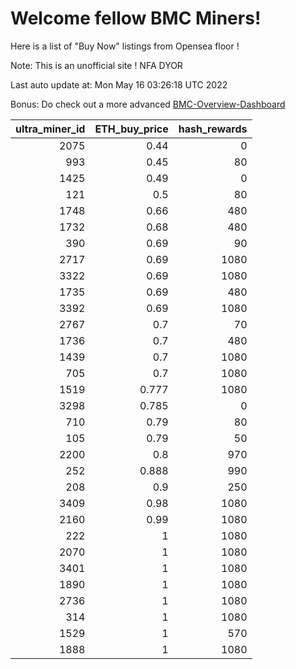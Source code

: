 # Welcome fellow BMC Miners!
Here is a list of "Buy Now" listings from Opensea floor !

Note: This is an unofficial site ! NFA DYOR

Last auto update at: Mon May 16 03:26:18 UTC 2022

Bonus: Do check out a more advanced [BMC-Overview-Dashboard](https://dune.com/defifunk/BMC-Overview-Dashboard)


|   ultra_miner_id |   ETH_buy_price |   hash_rewards |
|-----------------:|----------------:|---------------:|
|             2075 |           0.44  |              0 |
|              993 |           0.45  |             80 |
|             1425 |           0.49  |              0 |
|              121 |           0.5   |             80 |
|             1748 |           0.66  |            480 |
|             1732 |           0.68  |            480 |
|              390 |           0.69  |             90 |
|             2717 |           0.69  |           1080 |
|             3322 |           0.69  |           1080 |
|             1735 |           0.69  |            480 |
|             3392 |           0.69  |           1080 |
|             2767 |           0.7   |             70 |
|             1736 |           0.7   |            480 |
|             1439 |           0.7   |           1080 |
|              705 |           0.7   |           1080 |
|             1519 |           0.777 |           1080 |
|             3298 |           0.785 |              0 |
|              710 |           0.79  |             80 |
|              105 |           0.79  |             50 |
|             2200 |           0.8   |            970 |
|              252 |           0.888 |            990 |
|              208 |           0.9   |            250 |
|             3409 |           0.98  |           1080 |
|             2160 |           0.99  |           1080 |
|              222 |           1     |           1080 |
|             2070 |           1     |           1080 |
|             3401 |           1     |           1080 |
|             1890 |           1     |           1080 |
|             2736 |           1     |           1080 |
|              314 |           1     |           1080 |
|             1529 |           1     |            570 |
|             1888 |           1     |           1080 |